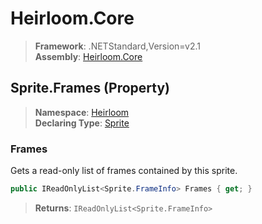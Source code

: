 # Heirloom.Core

> **Framework**: .NETStandard,Version=v2.1  
> **Assembly**: [Heirloom.Core][0]

## Sprite.Frames (Property)

> **Namespace**: [Heirloom][0]  
> **Declaring Type**: [Sprite][1]

### Frames

Gets a read-only list of frames contained by this sprite.

```cs
public IReadOnlyList<Sprite.FrameInfo> Frames { get; }
```

> **Returns**: `IReadOnlyList<Sprite.FrameInfo>`

[0]: ../../../Heirloom.Core.md
[1]: ../Sprite.md
